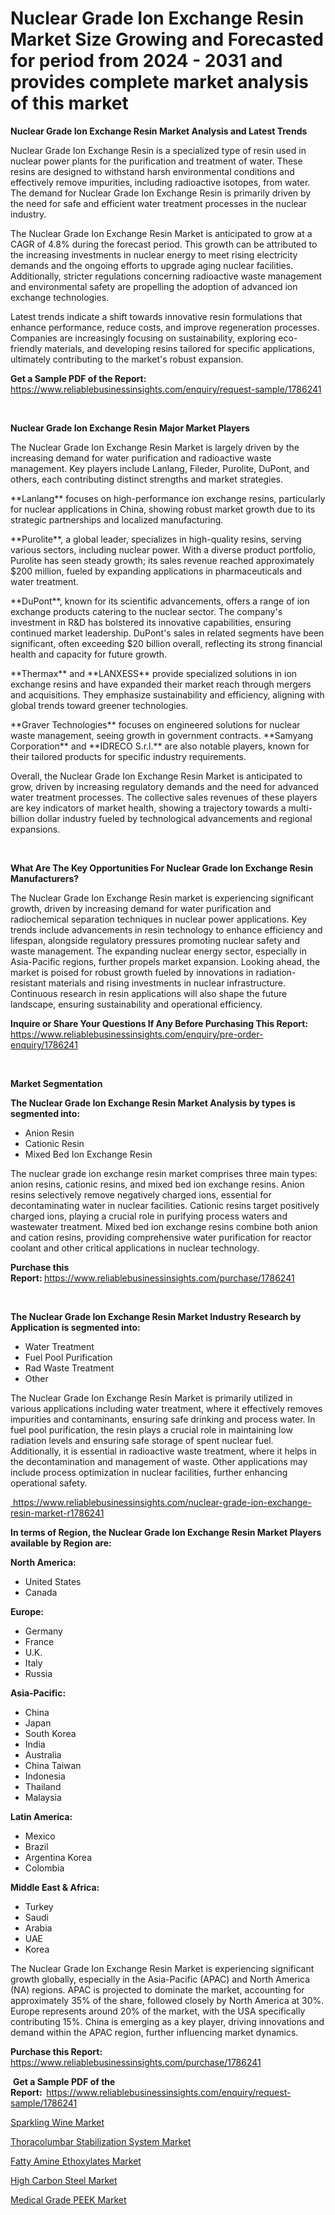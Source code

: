 <p><h1>Nuclear Grade Ion Exchange Resin Market Size Growing and Forecasted for period from 2024 - 2031 and provides complete market analysis of this market</h1></p><p><strong>Nuclear Grade Ion Exchange Resin Market Analysis and Latest Trends</strong></p>
<p><p>Nuclear Grade Ion Exchange Resin is a specialized type of resin used in nuclear power plants for the purification and treatment of water. These resins are designed to withstand harsh environmental conditions and effectively remove impurities, including radioactive isotopes, from water. The demand for Nuclear Grade Ion Exchange Resin is primarily driven by the need for safe and efficient water treatment processes in the nuclear industry.</p><p>The Nuclear Grade Ion Exchange Resin Market is anticipated to grow at a CAGR of 4.8% during the forecast period. This growth can be attributed to the increasing investments in nuclear energy to meet rising electricity demands and the ongoing efforts to upgrade aging nuclear facilities. Additionally, stricter regulations concerning radioactive waste management and environmental safety are propelling the adoption of advanced ion exchange technologies.</p><p>Latest trends indicate a shift towards innovative resin formulations that enhance performance, reduce costs, and improve regeneration processes. Companies are increasingly focusing on sustainability, exploring eco-friendly materials, and developing resins tailored for specific applications, ultimately contributing to the market's robust expansion.</p></p>
<p><strong>Get a Sample PDF of the Report:&nbsp;</strong> <a href="https://www.reliablebusinessinsights.com/enquiry/request-sample/1786241?utm_campaign=48&utm_medium=2&utm_source=Github&utm_content=ia&utm_term=09102024&utm_id=nuclear-grade-ion-exchange-resin">https://www.reliablebusinessinsights.com/enquiry/request-sample/1786241</a></p>
<p>&nbsp;</p>
<p><strong>Nuclear Grade Ion Exchange Resin Major Market Players</strong></p>
<p><p>The Nuclear Grade Ion Exchange Resin Market is largely driven by the increasing demand for water purification and radioactive waste management. Key players include Lanlang, Fileder, Purolite, DuPont, and others, each contributing distinct strengths and market strategies.</p><p>**Lanlang** focuses on high-performance ion exchange resins, particularly for nuclear applications in China, showing robust market growth due to its strategic partnerships and localized manufacturing. </p><p>**Purolite**, a global leader, specializes in high-quality resins, serving various sectors, including nuclear power. With a diverse product portfolio, Purolite has seen steady growth; its sales revenue reached approximately $200 million, fueled by expanding applications in pharmaceuticals and water treatment.</p><p>**DuPont**, known for its scientific advancements, offers a range of ion exchange products catering to the nuclear sector. The company's investment in R&D has bolstered its innovative capabilities, ensuring continued market leadership. DuPont's sales in related segments have been significant, often exceeding $20 billion overall, reflecting its strong financial health and capacity for future growth.</p><p>**Thermax** and **LANXESS** provide specialized solutions in ion exchange resins and have expanded their market reach through mergers and acquisitions. They emphasize sustainability and efficiency, aligning with global trends toward greener technologies. </p><p>**Graver Technologies** focuses on engineered solutions for nuclear waste management, seeing growth in government contracts. **Samyang Corporation** and **IDRECO S.r.l.** are also notable players, known for their tailored products for specific industry requirements.</p><p>Overall, the Nuclear Grade Ion Exchange Resin Market is anticipated to grow, driven by increasing regulatory demands and the need for advanced water treatment processes. The collective sales revenues of these players are key indicators of market health, showing a trajectory towards a multi-billion dollar industry fueled by technological advancements and regional expansions.</p></p>
<p>&nbsp;</p>
<p><strong>What Are The Key Opportunities For Nuclear Grade Ion Exchange Resin Manufacturers?</strong></p>
<p><p>The Nuclear Grade Ion Exchange Resin market is experiencing significant growth, driven by increasing demand for water purification and radiochemical separation techniques in nuclear power applications. Key trends include advancements in resin technology to enhance efficiency and lifespan, alongside regulatory pressures promoting nuclear safety and waste management. The expanding nuclear energy sector, especially in Asia-Pacific regions, further propels market expansion. Looking ahead, the market is poised for robust growth fueled by innovations in radiation-resistant materials and rising investments in nuclear infrastructure. Continuous research in resin applications will also shape the future landscape, ensuring sustainability and operational efficiency.</p></p>
<p><strong>Inquire or Share Your Questions If Any Before Purchasing This Report:</strong> <a href="https://www.reliablebusinessinsights.com/enquiry/pre-order-enquiry/1786241?utm_campaign=48&utm_medium=2&utm_source=Github&utm_content=ia&utm_term=09102024&utm_id=nuclear-grade-ion-exchange-resin">https://www.reliablebusinessinsights.com/enquiry/pre-order-enquiry/1786241</a></p>
<p>&nbsp;</p>
<p><strong>Market Segmentation</strong></p>
<p><strong>The Nuclear Grade Ion Exchange Resin Market Analysis by types is segmented into:</strong></p>
<p><ul><li>Anion Resin</li><li>Cationic Resin</li><li>Mixed Bed Ion Exchange Resin</li></ul></p>
<p><p>The nuclear grade ion exchange resin market comprises three main types: anion resins, cationic resins, and mixed bed ion exchange resins. Anion resins selectively remove negatively charged ions, essential for decontaminating water in nuclear facilities. Cationic resins target positively charged ions, playing a crucial role in purifying process waters and wastewater treatment. Mixed bed ion exchange resins combine both anion and cation resins, providing comprehensive water purification for reactor coolant and other critical applications in nuclear technology.</p></p>
<p><strong>Purchase this Report:&nbsp;</strong><a href="https://www.reliablebusinessinsights.com/purchase/1786241?utm_campaign=48&utm_medium=2&utm_source=Github&utm_content=ia&utm_term=09102024&utm_id=nuclear-grade-ion-exchange-resin">https://www.reliablebusinessinsights.com/purchase/1786241</a></p>
<p>&nbsp;</p>
<p><strong>The Nuclear Grade Ion Exchange Resin Market Industry Research by Application is segmented into:</strong></p>
<p><ul><li>Water Treatment</li><li>Fuel Pool Purification</li><li>Rad Waste Treatment</li><li>Other</li></ul></p>
<p><p>The Nuclear Grade Ion Exchange Resin Market is primarily utilized in various applications including water treatment, where it effectively removes impurities and contaminants, ensuring safe drinking and process water. In fuel pool purification, the resin plays a crucial role in maintaining low radiation levels and ensuring safe storage of spent nuclear fuel. Additionally, it is essential in radioactive waste treatment, where it helps in the decontamination and management of waste. Other applications may include process optimization in nuclear facilities, further enhancing operational safety.</p></p>
<p><a href="https://www.reliablebusinessinsights.com/nuclear-grade-ion-exchange-resin-market-r1786241?utm_campaign=48&utm_medium=2&utm_source=Github&utm_content=ia&utm_term=09102024&utm_id=nuclear-grade-ion-exchange-resin">&nbsp;https://www.reliablebusinessinsights.com/nuclear-grade-ion-exchange-resin-market-r1786241</a></p>
<p><strong>In terms of Region, the Nuclear Grade Ion Exchange Resin Market Players available by Region are:</strong></p>
<p>
    <p> <strong> North America: </strong>
        <ul>
            <li>United States</li>
            <li>Canada</li>
        </ul>
        </p> 
    <p> <strong> Europe: </strong>
        <ul>
            <li>Germany</li>
            <li>France</li>
            <li>U.K.</li>
            <li>Italy</li>
            <li>Russia</li>
        </ul>
        </p> 
    <p> <strong> Asia-Pacific: </strong>
        <ul>
            <li>China</li>
            <li>Japan</li>
            <li>South Korea</li>
            <li>India</li>
            <li>Australia</li>
            <li>China Taiwan</li>
            <li>Indonesia</li>
            <li>Thailand</li>
            <li>Malaysia</li>
        </ul>
        </p> 
    <p> <strong> Latin America: </strong>
        <ul>
            <li>Mexico</li>
            <li>Brazil</li>
            <li>Argentina Korea</li>
            <li>Colombia</li>
        </ul>
        </p> 
    <p> <strong> Middle East & Africa: </strong>
        <ul>
            <li>Turkey</li>
            <li>Saudi</li>
            <li>Arabia</li>
            <li>UAE</li>
            <li>Korea</li>
        </ul>
    </p>
    </p>
<p><p>The Nuclear Grade Ion Exchange Resin Market is experiencing significant growth globally, especially in the Asia-Pacific (APAC) and North America (NA) regions. APAC is projected to dominate the market, accounting for approximately 35% of the share, followed closely by North America at 30%. Europe represents around 20% of the market, with the USA specifically contributing 15%. China is emerging as a key player, driving innovations and demand within the APAC region, further influencing market dynamics.</p></p>
<p><strong>Purchase this Report: </strong><a href="https://www.reliablebusinessinsights.com/purchase/1786241?utm_campaign=48&utm_medium=2&utm_source=Github&utm_content=ia&utm_term=09102024&utm_id=nuclear-grade-ion-exchange-resin">https://www.reliablebusinessinsights.com/purchase/1786241</a></p>
<p>&nbsp;<strong>Get a Sample PDF of the Report:&nbsp;&nbsp;</strong><a href="https://www.reliablebusinessinsights.com/enquiry/request-sample/1786241?utm_campaign=48&utm_medium=2&utm_source=Github&utm_content=ia&utm_term=09102024&utm_id=nuclear-grade-ion-exchange-resin">https://www.reliablebusinessinsights.com/enquiry/request-sample/1786241</a></p>
<p><strong></strong></p>
<p><p><a href="https://issuu.com/reportprime-2/docs/sparkling-wine-market-size-2030.ppt_cc02e7e74a0464?utm_campaign=48&utm_medium=2&utm_source=Github&utm_content=ia&utm_term=09102024&utm_id=nuclear-grade-ion-exchange-resin">Sparkling Wine Market</a></p><p><a href="https://github.com/Armeladukagjini693/Market-Research-Report-List-1/blob/main/thoracolumbar-stabilization-system-market.md?utm_campaign=48&utm_medium=2&utm_source=Github&utm_content=ia&utm_term=09102024&utm_id=nuclear-grade-ion-exchange-resin">Thoracolumbar Stabilization System Market</a></p><p><a href="https://www.linkedin.com/pulse/fatty-amine-ethoxylates-market-size-share-trends-analysis-zp2nf?trackingId=I43%2FjXEVRZO9P0Ws1va0TQ%3D%3D&utm_campaign=48&utm_medium=2&utm_source=Github&utm_content=ia&utm_term=09102024&utm_id=nuclear-grade-ion-exchange-resin">Fatty Amine Ethoxylates Market</a></p><p><a href="https://www.linkedin.com/pulse/global-high-carbon-steel-industry-analysis-report-market-cy3mc?utm_campaign=48&utm_medium=2&utm_source=Github&utm_content=ia&utm_term=09102024&utm_id=nuclear-grade-ion-exchange-resin">High Carbon Steel Market</a></p><p><a href="https://github.com/DorinaOsmani364/Market-Research-Report-List-1/blob/main/medical-grade-peek-market.md?utm_campaign=48&utm_medium=2&utm_source=Github&utm_content=ia&utm_term=09102024&utm_id=nuclear-grade-ion-exchange-resin">Medical Grade PEEK Market</a></p></p>